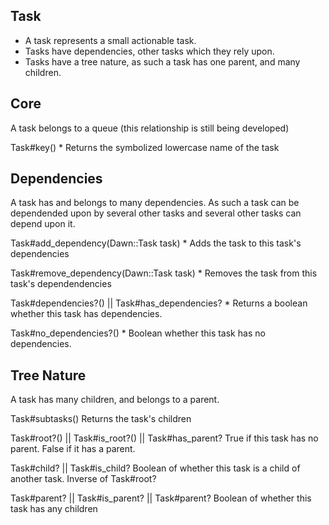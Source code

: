Task
----

* A task represents a small actionable task.
* Tasks have dependencies, other tasks which they rely upon.
* Tasks have a tree nature, as such a task has one parent, and many children.

Core
----

A task belongs to a queue (this relationship is still being developed)

Task#key()
    * Returns the symbolized lowercase name of the task

Dependencies
------------

A task has and belongs to many dependencies. As such a task can be dependended upon by several other tasks and several other tasks can depend upon it.

Task#add_dependency(Dawn::Task task)
    * Adds the task to this task's dependencies

Task#remove_dependency(Dawn::Task task)
    * Removes the task from this task's dependendencies

Task#dependencies?() || Task#has_dependencies?
    * Returns a boolean whether this task has dependencies.

Task#no_dependencies?()
    * Boolean whether this task has no dependencies.

Tree Nature
-----------

A task has many children, and belongs to a parent.

Task#subtasks()
    Returns the task's children

Task#root?() || Task#is_root?() || Task#has_parent?
    True if this task has no parent. False if it has a parent.

Task#child? || Task#is_child?
    Boolean of whether this task is a child of another task. Inverse of Task#root?

Task#parent? || Task#is_parent? || Task#parent?
    Boolean of whether this task has any children






